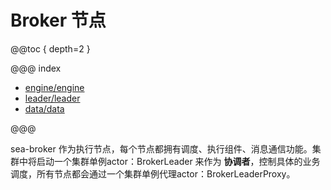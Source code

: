 # Broker 节点

@@toc { depth=2 }

@@@ index

* [engine/engine](engine/engine.md)
* [leader/leader](leader/leader.md)
* [data/data](data/data.md)

@@@

sea-broker 作为执行节点，每个节点都拥有调度、执行组件、消息通信功能。集群中将启动一个集群单例actor：BrokerLeader 来作为
**协调者**，控制具体的业务调度，所有节点都会通过一个集群单例代理actor：BrokerLeaderProxy。
